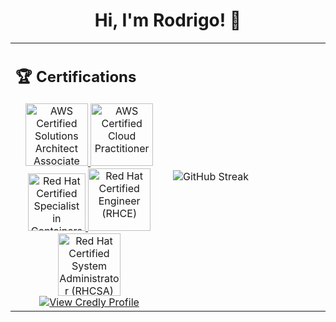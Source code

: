 <div align="center">

# Hi, I'm Rodrigo! 👋

</div>

<table>
<tr>
<td width="50%">

## 🏆 Certifications

<div align="center">

<div align="center">
<a href="https://www.credly.com/badges/b934bbfd-e399-4aaa-9eda-e34e6cd97647">
<img src="https://images.credly.com/images/0e284c3f-5164-4b21-8660-0d84737941bc/image.png" alt="AWS Certified Solutions Architect Associate" width="100" height="100"/>
</a>
<a href="https://www.credly.com/badges/8ab36a98-967b-46b7-9f42-f4329c3f61e9">
<img src="https://images.credly.com/images/00634f82-b07f-4bbd-a6bb-53de397fc3a6/image.png" alt="AWS Certified Cloud Practitioner" width="100" height="100"/>
</a>
</div>
<div align="center">
<a href="https://www.credly.com/badges/98ddbec9-6401-44d6-a5a0-9ed03ae42c82">
<img src="https://images.credly.com/images/1dd8824f-d6b6-4967-906a-7bd3c0063fae/image.png" alt="Red Hat Certified Specialist in Containers and Kubernetes" width="92" height="92"/>
</a>
<a href="https://www.credly.com/badges/4bb370dc-3674-4e46-96c2-48cf6f39077b">
<img src="https://images.credly.com/images/19c4e804-54fe-4857-b022-7cfd5520596c/image.png" alt="Red Hat Certified Engineer (RHCE)" width="100" height="100"/>
</a>
<a href="https://www.credly.com/badges/4f40a15c-d72f-4237-b6c5-a446215f0a49">
<img src="https://images.credly.com/size/340x340/images/572de0ba-2c59-4816-a59d-b0e1687e45ee/image.png" alt="Red Hat Certified System Administrator (RHCSA)" width="100" height="100"/>
</a>
</div>

<div align="center">
<a href="https://www.credly.com/users/rodrigo-matto">
<img src="https://img.shields.io/badge/Credly-View%20Profile-orange?style=for-the-badge&logo=credly" alt="View Credly Profile"/>
</a>
</div>

</td>
<td width="50%">

![GitHub Streak](https://streak-stats.demolab.com/?user=rodrigo-matto&theme=dark&hide_border=true)

</td>
</tr>
</table>
